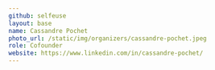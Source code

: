 ```yaml
---
github: selfeuse
layout: base
name: Cassandre Pochet
photo_url: /static/img/organizers/cassandre-pochet.jpeg
role: Cofounder
website: https://www.linkedin.com/in/cassandre-pochet/
---
```

